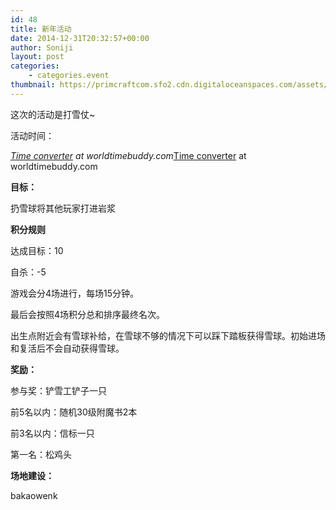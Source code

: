 ```yaml
---
id: 48
title: 新年活动
date: 2014-12-31T20:32:57+00:00
author: Soniji
layout: post
categories: 
    - categories.event
thumbnail: https://primcraftcom.sfo2.cdn.digitaloceanspaces.com/assets/wp-content/uploads/2014/12/2014-12-31_18.34.18.png
---
```

  
这次的活动是打雪仗~
  
活动时间：
  
<span class="wtb-ew-v1" style="width: 100%; display:inline-block; overflow-y: auto;"><script src="https://www.worldtimebuddy.com/event_widget.js?h=5391959&md=12/31/2014&mt=21.50&ml=1.00&sts=0&sln=0&wt=ew-ltc"></script><i><a target="_blank" href="https://www.worldtimebuddy.com/">Time converter</a> at worldtimebuddy.com</i><noscript><a href="https://www.worldtimebuddy.com/">Time converter</a> at worldtimebuddy.com</noscript><script>window[wtb_event_widgets.pop()].init()</script></span>
<!--more-->


  
**目标：**
  
扔雪球将其他玩家打进岩浆
  
**积分规则**
  
达成目标：10
  
自杀：-5

游戏会分4场进行，每场15分钟。
  
最后会按照4场积分总和排序最终名次。
  
出生点附近会有雪球补给，在雪球不够的情况下可以踩下踏板获得雪球。初始进场和复活后不会自动获得雪球。

**奖励：**
  
参与奖：铲雪工铲子一只
  
前5名以内：随机30级附魔书2本
  
前3名以内：信标一只
  
第一名：松鸡头

**场地建设：**
  
bakaowenk